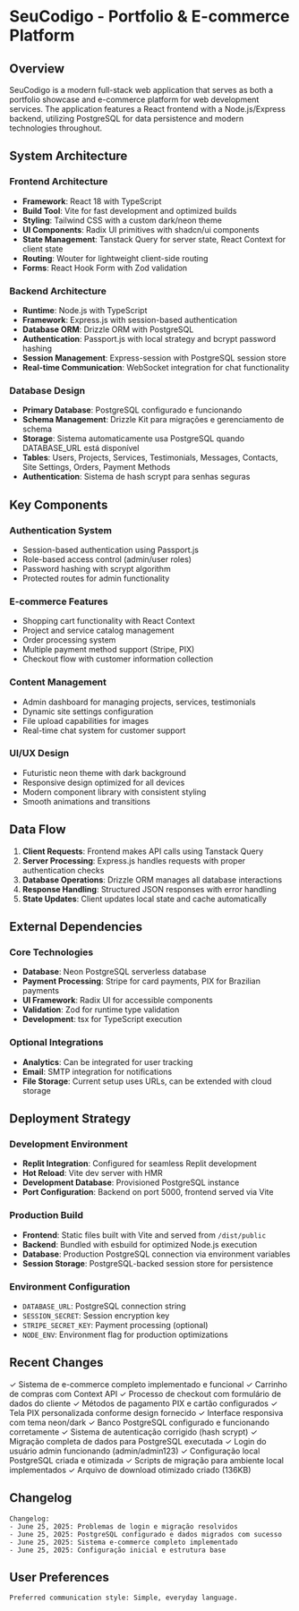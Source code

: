 # SeuCodigo - Portfolio & E-commerce Platform

## Overview

SeuCodigo is a modern full-stack web application that serves as both a portfolio showcase and e-commerce platform for web development services. The application features a React frontend with a Node.js/Express backend, utilizing PostgreSQL for data persistence and modern technologies throughout.

## System Architecture

### Frontend Architecture
- **Framework**: React 18 with TypeScript
- **Build Tool**: Vite for fast development and optimized builds
- **Styling**: Tailwind CSS with a custom dark/neon theme
- **UI Components**: Radix UI primitives with shadcn/ui components
- **State Management**: Tanstack Query for server state, React Context for client state
- **Routing**: Wouter for lightweight client-side routing
- **Forms**: React Hook Form with Zod validation

### Backend Architecture
- **Runtime**: Node.js with TypeScript
- **Framework**: Express.js with session-based authentication
- **Database ORM**: Drizzle ORM with PostgreSQL
- **Authentication**: Passport.js with local strategy and bcrypt password hashing
- **Session Management**: Express-session with PostgreSQL session store
- **Real-time Communication**: WebSocket integration for chat functionality

### Database Design
- **Primary Database**: PostgreSQL configurado e funcionando
- **Schema Management**: Drizzle Kit para migrações e gerenciamento de schema
- **Storage**: Sistema automaticamente usa PostgreSQL quando DATABASE_URL está disponível
- **Tables**: Users, Projects, Services, Testimonials, Messages, Contacts, Site Settings, Orders, Payment Methods
- **Authentication**: Sistema de hash scrypt para senhas seguras

## Key Components

### Authentication System
- Session-based authentication using Passport.js
- Role-based access control (admin/user roles)
- Password hashing with scrypt algorithm
- Protected routes for admin functionality

### E-commerce Features
- Shopping cart functionality with React Context
- Project and service catalog management
- Order processing system
- Multiple payment method support (Stripe, PIX)
- Checkout flow with customer information collection

### Content Management
- Admin dashboard for managing projects, services, testimonials
- Dynamic site settings configuration
- File upload capabilities for images
- Real-time chat system for customer support

### UI/UX Design
- Futuristic neon theme with dark background
- Responsive design optimized for all devices
- Modern component library with consistent styling
- Smooth animations and transitions

## Data Flow

1. **Client Requests**: Frontend makes API calls using Tanstack Query
2. **Server Processing**: Express.js handles requests with proper authentication checks
3. **Database Operations**: Drizzle ORM manages all database interactions
4. **Response Handling**: Structured JSON responses with error handling
5. **State Updates**: Client updates local state and cache automatically

## External Dependencies

### Core Technologies
- **Database**: Neon PostgreSQL serverless database
- **Payment Processing**: Stripe for card payments, PIX for Brazilian payments
- **UI Framework**: Radix UI for accessible components
- **Validation**: Zod for runtime type validation
- **Development**: tsx for TypeScript execution

### Optional Integrations
- **Analytics**: Can be integrated for user tracking
- **Email**: SMTP integration for notifications
- **File Storage**: Current setup uses URLs, can be extended with cloud storage

## Deployment Strategy

### Development Environment
- **Replit Integration**: Configured for seamless Replit development
- **Hot Reload**: Vite dev server with HMR
- **Development Database**: Provisioned PostgreSQL instance
- **Port Configuration**: Backend on port 5000, frontend served via Vite

### Production Build
- **Frontend**: Static files built with Vite and served from `/dist/public`
- **Backend**: Bundled with esbuild for optimized Node.js execution
- **Database**: Production PostgreSQL connection via environment variables
- **Session Storage**: PostgreSQL-backed session store for persistence

### Environment Configuration
- `DATABASE_URL`: PostgreSQL connection string
- `SESSION_SECRET`: Session encryption key
- `STRIPE_SECRET_KEY`: Payment processing (optional)
- `NODE_ENV`: Environment flag for production optimizations

## Recent Changes

✓ Sistema de e-commerce completo implementado e funcional
✓ Carrinho de compras com Context API
✓ Processo de checkout com formulário de dados do cliente
✓ Métodos de pagamento PIX e cartão configurados
✓ Tela PIX personalizada conforme design fornecido
✓ Interface responsiva com tema neon/dark
✓ Banco PostgreSQL configurado e funcionando corretamente
✓ Sistema de autenticação corrigido (hash scrypt)
✓ Migração completa de dados para PostgreSQL executada
✓ Login do usuário admin funcionando (admin/admin123)
✓ Configuração local PostgreSQL criada e otimizada
✓ Scripts de migração para ambiente local implementados
✓ Arquivo de download otimizado criado (136KB)

## Changelog

```
Changelog:
- June 25, 2025: Problemas de login e migração resolvidos
- June 25, 2025: PostgreSQL configurado e dados migrados com sucesso
- June 25, 2025: Sistema e-commerce completo implementado
- June 25, 2025: Configuração inicial e estrutura base
```

## User Preferences

```
Preferred communication style: Simple, everyday language.
```